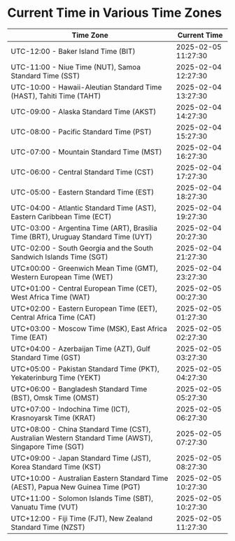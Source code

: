 # Current Time in Various Time Zones

| Time Zone | Current Time |
|-----------|--------------|
| UTC-12:00 - Baker Island Time (BIT) | 2025-02-05 11:27:30 |
| UTC-11:00 - Niue Time (NUT), Samoa Standard Time (SST) | 2025-02-04 12:27:30 |
| UTC-10:00 - Hawaii-Aleutian Standard Time (HAST), Tahiti Time (TAHT) | 2025-02-04 13:27:30 |
| UTC-09:00 - Alaska Standard Time (AKST) | 2025-02-04 14:27:30 |
| UTC-08:00 - Pacific Standard Time (PST) | 2025-02-04 15:27:30 |
| UTC-07:00 - Mountain Standard Time (MST) | 2025-02-04 16:27:30 |
| UTC-06:00 - Central Standard Time (CST) | 2025-02-04 17:27:30 |
| UTC-05:00 - Eastern Standard Time (EST) | 2025-02-04 18:27:30 |
| UTC-04:00 - Atlantic Standard Time (AST), Eastern Caribbean Time (ECT) | 2025-02-04 19:27:30 |
| UTC-03:00 - Argentina Time (ART), Brasília Time (BRT), Uruguay Standard Time (UYT) | 2025-02-04 20:27:30 |
| UTC-02:00 - South Georgia and the South Sandwich Islands Time (SGT) | 2025-02-04 21:27:30 |
| UTC±00:00 - Greenwich Mean Time (GMT), Western European Time (WET) | 2025-02-04 23:27:30 |
| UTC+01:00 - Central European Time (CET), West Africa Time (WAT) | 2025-02-05 00:27:30 |
| UTC+02:00 - Eastern European Time (EET), Central Africa Time (CAT) | 2025-02-05 01:27:30 |
| UTC+03:00 - Moscow Time (MSK), East Africa Time (EAT) | 2025-02-05 02:27:30 |
| UTC+04:00 - Azerbaijan Time (AZT), Gulf Standard Time (GST) | 2025-02-05 03:27:30 |
| UTC+05:00 - Pakistan Standard Time (PKT), Yekaterinburg Time (YEKT) | 2025-02-05 04:27:30 |
| UTC+06:00 - Bangladesh Standard Time (BST), Omsk Time (OMST) | 2025-02-05 05:27:30 |
| UTC+07:00 - Indochina Time (ICT), Krasnoyarsk Time (KRAT) | 2025-02-05 06:27:30 |
| UTC+08:00 - China Standard Time (CST), Australian Western Standard Time (AWST), Singapore Time (SGT) | 2025-02-05 07:27:30 |
| UTC+09:00 - Japan Standard Time (JST), Korea Standard Time (KST) | 2025-02-05 08:27:30 |
| UTC+10:00 - Australian Eastern Standard Time (AEST), Papua New Guinea Time (PGT) | 2025-02-05 10:27:30 |
| UTC+11:00 - Solomon Islands Time (SBT), Vanuatu Time (VUT) | 2025-02-05 10:27:30 |
| UTC+12:00 - Fiji Time (FJT), New Zealand Standard Time (NZST) | 2025-02-05 11:27:30 |
